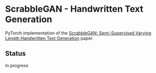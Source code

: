 # ScrabbleGAN - Handwritten Text Generation
PyTorch implementation of the [ScrabbleGAN: Semi-Supervised Varying Length Handwritten Text Generation](https://arxiv.org/abs/2003.10557) paper.

## Status
In progress
